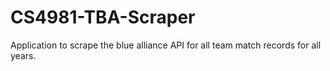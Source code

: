 # CS4981-TBA-Scraper
Application to scrape the blue alliance API for all team match records for all years.
